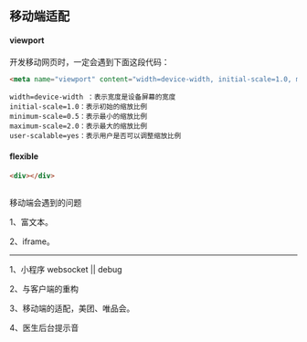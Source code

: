 ## 移动端适配

#### viewport

开发移动网页时，一定会遇到下面这段代码：
```html
<meta name="viewport" content="width=device-width, initial-scale=1.0, minimum-scale=0.5, maximum-scale=2.0, user-scalable=yes" />
```

```
width=device-width ：表示宽度是设备屏幕的宽度
initial-scale=1.0：表示初始的缩放比例
minimum-scale=0.5：表示最小的缩放比例
maximum-scale=2.0：表示最大的缩放比例
user-scalable=yes：表示用户是否可以调整缩放比例
```




#### flexible

```html
<div></div>
```

```css

```
移动端会遇到的问题

1、富文本。

2、iframe。


--- 

1、小程序 websocket || debug

2、与客户端的重构

3、移动端的适配，美团、唯品会。

4、医生后台提示音
